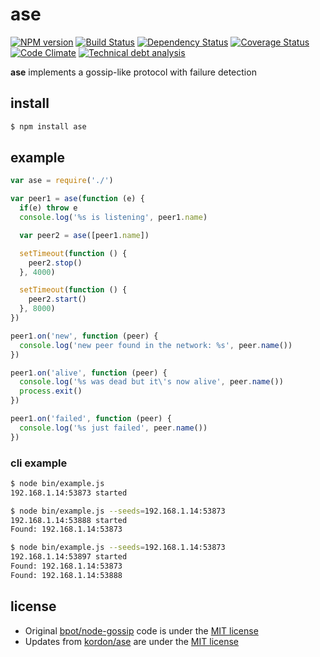 # ase 

[![NPM version](https://badge.fury.io/js/ase.png)](http://badge.fury.io/js/ase)
[![Build Status](https://secure.travis-ci.org/kordon/ase.png)](http://travis-ci.org/kordon/ase)
[![Dependency Status](https://gemnasium.com/kordon/ase.png)](https://gemnasium.com/kordon/ase)
[![Coverage Status](https://coveralls.io/repos/kordon/ase/badge.png?branch=master)](https://coveralls.io/r/kordon/ase?branch=master)
[![Code Climate](https://codeclimate.com/github/kordon/ase.png)](https://codeclimate.com/github/kordon/ase)
[![Technical debt analysis](https://www.sidekickjs.com/r/kordon/ase/status_badge.svg)](https://www.sidekickjs.com/r/kordon/ase)

**ase** implements a gossip-like protocol with failure detection

## install

```bash
$ npm install ase
```

## example

```js
var ase = require('./')

var peer1 = ase(function (e) {
  if(e) throw e
  console.log('%s is listening', peer1.name)

  var peer2 = ase([peer1.name])

  setTimeout(function () {
    peer2.stop()
  }, 4000)

  setTimeout(function () {
    peer2.start()
  }, 8000)
})

peer1.on('new', function (peer) {
  console.log('new peer found in the network: %s', peer.name())
})

peer1.on('alive', function (peer) {
  console.log('%s was dead but it\'s now alive', peer.name())
  process.exit()
})

peer1.on('failed', function (peer) {
  console.log('%s just failed', peer.name())
})
```

### cli example

```sh
$ node bin/example.js
192.168.1.14:53873 started
```
```sh
$ node bin/example.js --seeds=192.168.1.14:53873
192.168.1.14:53888 started
Found: 192.168.1.14:53873
```
```sh
$ node bin/example.js --seeds=192.168.1.14:53873
192.168.1.14:53897 started
Found: 192.168.1.14:53873
Found: 192.168.1.14:53888
```

## license

 * Original [bpot/node-gossip](https://github.com/bpot/node-gossip) code is under the [MIT license](license/bpot)
 * Updates from [kordon/ase](https://github.com/kordon/ase) are under the [MIT license](license/kordon)
